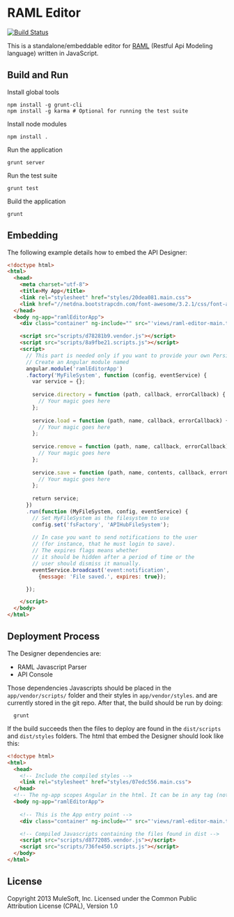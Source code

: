 # RAML Editor

[![Build Status](https://travis-ci.org/mulesoft/api-designer.png)](https://travis-ci.org/mulesoft/api-designer)

This is a standalone/embeddable editor for [RAML](http://raml.org) (Restful Api Modeling language) written in JavaScript.

## Build and Run

Install global tools
```
npm install -g grunt-cli
npm install -g karma # Optional for running the test suite
```

Install node modules
```
npm install .
```

Run the application
```
grunt server
```

Run the test suite
```
grunt test
```

Build the application
```
grunt
```

## Embedding

The following example details how to embed the API Designer:

```html
<!doctype html>
<html>
  <head>
    <meta charset="utf-8">
    <title>My App</title>
    <link rel="stylesheet" href="styles/20dea081.main.css">
    <link href="//netdna.bootstrapcdn.com/font-awesome/3.2.1/css/font-awesome.css" rel="stylesheet">
  </head>
  <body ng-app="ramlEditorApp">
    <div class="container" ng-include="" src="'views/raml-editor-main.tmpl.html'"></div>

    <script src="scripts/d78281b9.vendor.js"></script>
    <script src="scripts/8a9fbe21.scripts.js"></script>
    <script>
      // This part is needed only if you want to provide your own Persistance Implementation
      // Create an Angular module named 
      angular.module('ramlEditorApp')
      .factory('MyFileSystem', function (config, eventService) {
        var service = {};
    
        service.directory = function (path, callback, errorCallback) {
          // Your magic goes here
        };
    
        service.load = function (path, name, callback, errorCallback) {
          // Your magic goes here
        };
    
        service.remove = function (path, name, callback, errorCallback) {
          // Your magic goes here
        };
    
        service.save = function (path, name, contents, callback, errorCallback) {
          // Your magic goes here
        };
    
        return service;
      })
      .run(function (MyFileSystem, config, eventService) {
        // Set MyFileSystem as the filesystem to use
        config.set('fsFactory', 'APIHubFileSystem');
        
        // In case you want to send notifications to the user
        // (for instance, that he must login to save). 
        // The expires flags means whether
        // it should be hidden after a period of time or the
        // user should dismiss it manually.
        eventService.broadcast('event:notification',
          {message: 'File saved.', expires: true});

      });

    </script>
  </body>
</html>
```



## Deployment Process
The Designer dependencies are:
  * RAML Javascript Parser
  * API Console

Those dependencies Javascripts should be placed in the `app/vendor/scripts/` folder and their styles in `app/vendor/styles`. and are currently stored in the git repo. After that, the build should be run by doing:
```
  grunt
```

If the build succeeds then the files to deploy are found in the `dist/scripts` and `dist/styles` folders. The html that embed the Designer should look like this:
```html
<!doctype html>
<html>
  <head>
    <!-- Include the compiled styles -->
    <link rel="stylesheet" href="styles/07edc556.main.css">
  </head>
  <!-- The ng-app scopes Angular in the html. It can be in any tag (not necessary the body) -->
  <body ng-app="ramlEditorApp">
  
    <!-- This is the App entry point -->
    <div class="container" ng-include="" src="'views/raml-editor-main.tmpl.html'"></div>

    <!-- Compiled Javascripts containing the files found in dist -->
    <script src="scripts/d8772085.vendor.js"></script>
    <script src="scripts/736fe450.scripts.js"></script>
  </body>
</html>
```


## License

Copyright 2013 MuleSoft, Inc. Licensed under the Common Public Attribution License (CPAL), Version 1.0
